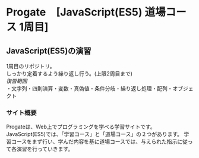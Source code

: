 # Progate　[JavaScript(ES5) 道場コース 1周目]

## JavaScript(ES5)の演習
1周目のリポジトリ。  
しっかり定着するよう繰り返し行う。(上限2周目まで)   
*復習範囲*   
・文字列・四則演算・変数・真偽値・条件分岐・繰り返し処理・配列・オブジェクト

### サイト概要
Progateは、Web上でプログラミングを学べる学習サイトです。
JavaScript(ES5)では、「学習コース」と「道場コース」の２つがあります。
学習コースをまず行い、学んだ内容を基に道場コースでは、与えられた指示に従って各演習を行っていきます。  